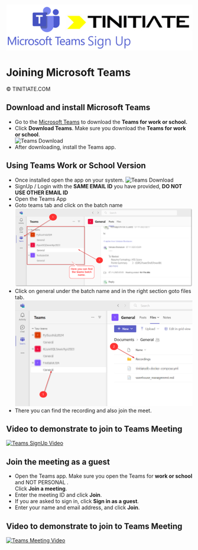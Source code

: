 ![MS Teams Tinitiate Image](./images/ms_teams_tinitiate.png)
# Joining Microsoft Teams
&copy; TINITIATE.COM


## Download and install Microsoft Teams
* Go to the [Microsoft Teams](https://www.microsoft.com/en-us/microsoft-teams/download-app) to download the **Teams for work or school.**
* Click **Download Teams**. Make sure you download the **Teams for work or school**.  
![Teams Download](./images/teamsdownload.png)
* After downloading, install the Teams app.

## Using Teams Work or School Version
* Once installed open the app on your system.
![Teams Download](./images/onceinstalled.png)
* SignUp / Login with the **SAME EMAIL ID** you have provided, **DO NOT USE OTHER EMAIL ID**
* Open the Teams App
* Goto teams tab and click on the batch name
![Teams Download](./images/teams_tab_ms_teams.png)
* Click on general under the batch name and in the right section goto files tab.
![Teams Download](./images/file_tab_ms_teams.png)
* There you can find the recording and also join the meet.

## Video to demonstrate to join to Teams Meeting
[![Teams SignUp Video](./images/youtube.png)](https://www.youtube.com/watch?v=tl0o5ehd2-g)

## Join the meeting as a guest
* Open the Teams app. Make sure you open the Teams for **work or school** and NOT PERSONAL .  
Click **Join a meeting**.
* Enter the meeting ID and click **Join**.
* If you are asked to sign in, click **Sign in as a guest**.
* Enter your name and email address, and click **Join**.

## Video to demonstrate to join to Teams Meeting
[![Teams Meeting Video](./images/youtube.png)](https://www.youtube.com/watch?v=tfqcIjc3g94)